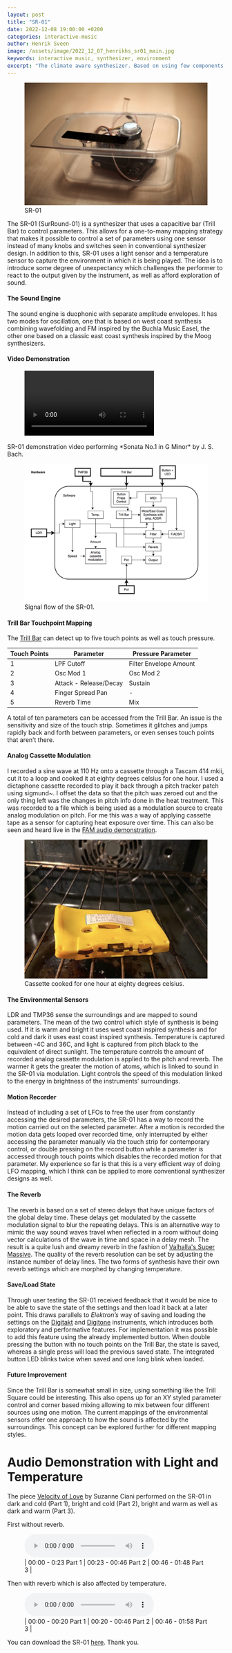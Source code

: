 ```yaml
---
layout: post
title: "SR-01"
date: 2022-12-08 19:00:00 +0200
categories: interactive-music
author: Henrik Sveen
image: /assets/image/2022_12_07_henrikhs_sr01_main.jpg
keywords: interactive music, synthesizer, environment
excerpt: "The climate aware synthesizer. Based on using few components while reacting to changes in light and temperature around it, causing it to sound different today than in a changed climate."
---
```


<figure style="float: none">
   <img src="/assets/image/2022_12_07_henrikhs_sr01_main.jpg" alt="Alternate Text" title="Image Title" width="auto" />
   <figcaption>SR-01</figcaption>
</figure>

The SR-01 (SurRound-01) is a synthesizer that uses a capacitive bar (Trill Bar) to control parameters. This allows for a one-to-many mapping strategy that makes it possible to control a set of parameters using one sensor instead of many knobs and switches seen in conventional synthesizer design. In addition to this, SR-01 uses a light sensor and a temperature sensor to capture the environment in which it is being played. The idea is to introduce some degree of unexpectancy which challenges the performer to react to the output given by the instrument, as well as afford exploration of sound.

#### The Sound Engine
The sound engine is duophonic with separate amplitude envelopes. It has two modes for oscillation, one that is based on west coast synthesis combining wavefolding and FM inspired by the Buchla Music Easel, the other one based on a classic east coast synthesis inspired by the Moog synthesizers.

#### Video Demonstration

<figure style="float: none">
  <video width="auto" controls>
    <source src="https://www.uio.no/english/studies/programmes/mct-master/blog/assets/video/2022_12_06_henrikhs_sr-01_demo.mp4" type='video/mp4'>
  </video>
</figure>
SR-01 demonstration video performing *Sonata No.1 in G Minor* by J. S. Bach.

<figure style="float: none">
   <img src="/assets/image/2022_12_07_henrikhs_sr01_diagramme.png" alt="Alternate Text" title="Image Title" width="auto" />
   <figcaption>Signal flow of the SR-01.</figcaption>
</figure>

#### Trill Bar Touchpoint Mapping
The [Trill Bar](https://shop.bela.io/products/trill-bar) can detect up to five touch points as well as touch pressure.

| Touch Points | Parameter | Pressure Parameter|
|------------------|--------------|---------------------------|
| 1 | LPF Cutoff | Filter Envelope Amount |
| 2 | Osc Mod 1 | Osc Mod 2 |
| 3 | Attack - Release/Decay | Sustain |
| 4 | Finger Spread Pan | - |
| 5 | Reverb Time | Mix |

A total of ten parameters can be accessed from the Trill Bar. An issue is the sensitivity and size of the touch strip. Sometimes it glitches and jumps rapidly back and forth between parameters, or even senses touch points that aren’t there.

#### Analog Cassette Modulation
I recorded a sine wave at 110 Hz onto a cassette through a Tascam 414 mkii, cut it to a loop and cooked it at eighty degrees celsius for one hour. I used a dictaphone cassette recorded to play it back through a pitch tracker patch using sigmund~. I offset the data so that the pitch was zeroed out and the only thing left was the changes in pitch info done in the heat treatment. This was recorded to a file which is being used as a modulation source to create analog modulation on pitch. For me this was a way of applying cassette tape as a sensor for capturing heat exposure over time. This can also be seen and heard live in the [FAM audio demonstration](https://mct-master.github.io/interactive-music/2022/11/10/henrikhs-FAM-synth.html).

<figure style="float: none">
   <img src="/assets/image/2022_12_07_henrikhs_cassette_oven.jpg" alt="Alternate Text" title="Image Title" width="auto" />
   <figcaption>Cassette cooked for one hour at eighty degrees celsius.</figcaption>
</figure>

#### The Environmental Sensors
LDR and TMP36 sense the surroundings and are mapped to sound parameters. The mean of the two control which style of synthesis is being used. If it is warm and bright it uses west coast inspired synthesis and for cold and dark it uses east coast inspired synthesis. Temperature is captured between -4C and 36C, and light is captured from pitch black to the equivalent of direct sunlight. The temperature controls the amount of recorded analog cassette modulation is applied to the pitch and reverb. The warmer it gets the greater the motion of atoms, which is linked to sound in the SR-01 via modulation. Light controls the speed of this modulation linked to the energy in brightness of the instruments’ surroundings.

#### Motion Recorder
Instead of including a set of LFOs to free the user from constantly accessing the desired parameters, the SR-01 has a way to record the motion carried out on the selected parameter. After a motion is recorded the motion data gets looped over recorded time, only interrupted by either accessing the parameter manually via the touch strip for contemporary control, or double pressing on the record button while a parameter is accessed through touch points which disables the recorded motion for that parameter. My experience so far is that this is a very efficient way of doing LFO mapping, which I think can be applied to more conventional synthesizer designs as well.

#### The Reverb
The reverb is based on a set of stereo delays that have unique factors of the global delay time. These delays get modulated by the cassette modulation signal to blur the repeating delays. This is an alternative way to mimic the way sound waves travel when reflected in a room without doing vector calculations of the wave in time and space in a delay mesh. The result is a quite lush and dreamy reverb in the fashion of [Valhalla's Super Massive](https://valhalladsp.com/shop/reverb/valhalla-supermassive/). The quality of the reverb resolution can be set by adjusting the instance number of delay lines. The two forms of synthesis have their own reverb settings which are morphed by changing temperature.

#### Save/Load State
Through user testing the SR-01 received feedback that it would be nice to be able to save the state of the settings and then load it back at a later point. This draws parallels to *Elektron’s* way of saving and loading the settings on the [Digitakt](https://www.elektron.se/no/digitakt-explorer) and [Digitone](https://www.elektron.se/en/digitone-explorer) instruments, which introduces both exploratory and performative features. For implementation it was possible to add this feature using the already implemented button. When double pressing the button with no touch points on the Trill Bar, the state is saved, whereas a single press will load the previous saved state. The integrated button LED blinks twice when saved and one long blink when loaded.

#### Future Improvement
Since the Trill Bar is somewhat small in size, using something like the Trill Square could be interesting. This also opens up for an XY styled parameter control and corner based mixing allowing to mix between four different sources using one motion. The current mappings of the environmental sensors offer one approach to how the sound is affected by the surroundings. This concept can be explored further for different mapping styles.

# Audio Demonstration with Light and Temperature
The piece [Velocity of Love](https://www.youtube.com/watch?v=LSvIHAyDbuQ) by Suzanne Ciani performed on the SR-01 in dark and cold (Part 1), bright and cold (Part 2), bright and warm as well as dark and warm (Part 3).

First without reverb.
<figure style="float: none">
  <audio controls>
    <source src="https://www.uio.no/english/studies/programmes/mct-master/blog/assets/audio/2022_12_07_henrikhs_sr01_ciani_0dry_23ldr_46temp.mp3" type="audio/wav">
  </audio>
  <figcaption>| 00:00 - 0:23 Part 1 | 00:23 - 00:46 Part 2 | 00:46 - 01:48 Part 3 |</figcaption>
</figure>

Then with reverb which is also affected by temperature.
<figure style="float: none">
  <audio controls>
    <source src="https://www.uio.no/english/studies/programmes/mct-master/blog/assets/audio/2022_12_07_henrikhs_sr01_ciani_reverb_0dry_20ldr_46temp.mp3" type="audio/wav">
  </audio>
  <figcaption>| 00:00 - 00:20 Part 1 | 00:20 - 00:46 Part 2 | 00:46 - 01:58 Part 3 |</figcaption>
</figure>

You can download the SR-01 [here](https://www.uio.no/english/studies/programmes/mct-master/blog/assets/other/2022_12_08_henrikhs_sr-01.zip).
Thank you.
